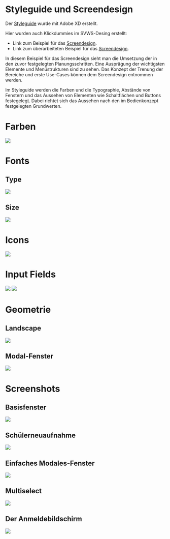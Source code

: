 
# Styleguide und Screendesign

Der [Styleguide](https://xd.adobe.com/view/3732c0ae-f55d-4974-b991-ecfcfe413200-6261/) wurde mit Adobe XD erstellt. 

Hier wurden auch Klickdummies im SVWS-Desing erstellt: 

+ Link zum Beispiel für das [Screendesign](https://xd.adobe.com/view/4be71403-a5fa-471d-82aa-d2eda66341d7-1eb4/?fullscreen).
+ Link zum überarbeiteten Beispiel für das [Screendesign](https://xd.adobe.com/view/cf4e4968-71bb-4b5c-a416-8c8c4c33e14e-9a1d/?fullscreen). 

In diesem Beispiel für das Screendesign sieht man die Umsetzung der in den zuvor festgelegten Planungsschritten. 
Eine Ausprägung der wichtigsten Elemente und Menüstrukturen sind zu sehen. 
Das Konzept der Trenung der Bereiche und erste Use-Cases können dem Screendesign entnommen werden.

Im Styleguide werden die Farben und die Typographie, Abstände von Fenstern und das Aussehen von Elementen wie Schaltflächen und Buttons festegelegt.
Dabei richtet sich das Aussehen nach den im Bedienkonzept festgelegten Grundwerten.


# Farben
![](graphics/Styleguide_Farben.png)

# Fonts

## Type
![](graphics/Styleguide_Fonttype.png)

## Size
![](graphics/Styleguide_Fontsize.png)

# Icons
![](graphics/Styleguide_Icons.png)

# Input Fields
![](graphics/Styleguide_Input_Fields_01.png)
![](graphics/Styleguide_Input_Fields_02.png)

# Geometrie

## Landscape
![](graphics/Screendesign_Landscape.png)

## Modal-Fenster
![](graphics/Screendesign_Modalfenster.png)

# Screenshots

## Basisfenster 
![](graphics/Screendesign01.png)


## Schülerneuaufnahme
![](graphics/Screendesign04.png)

## Einfaches Modales-Fenster
![](graphics/Screendesign03.png)

## Multiselect
![](graphics/Screendesign05.png)


## Der Anmeldebildschirm
![](graphics/Screendesign02.png)

